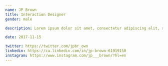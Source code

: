 ```yaml
---
name: JP Brown
title: Interaction Designer
gender: male

description: Lorem ipsum dolor sit amet, consectetur adipiscing elit, sed do eiusmod tempor incididunt ut labore et dolore magna aliqua.

date: 2017-11-15

twitter: https://twitter.com/jpbr_own
linkedin: https://ca.linkedin.com/in/jp-brown-61919150
instagram: https://www.instagram.com/jp___brown/?hl=en
---
```

